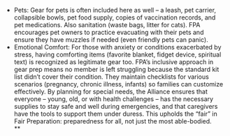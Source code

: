 - Pets: Gear for pets is often included here as well – a leash, pet carrier, collapsible bowls, pet food supply, copies of vaccination records, and pet medications. Also sanitation (waste bags, litter for cats). FPA encourages pet owners to practice evacuating with their pets and ensure they have muzzles if needed (even friendly pets can panic).  
- Emotional Comfort: For those with anxiety or conditions exacerbated by stress, having comforting items (favorite blanket, fidget device, spiritual text) is recognized as legitimate gear too.
FPA’s inclusive approach in gear prep means no member is left struggling because the standard kit list didn’t cover their condition. They maintain checklists for various scenarios (pregnancy, chronic illness, infants) so families can customize effectively. By planning for special needs, the Alliance ensures that everyone – young, old, or with health challenges – has the necessary supplies to stay safe and well during emergencies, and that caregivers have the tools to support them under duress. This upholds the “fair” in Fair Preparation: preparedness for all, not just the most able-bodied.  
**